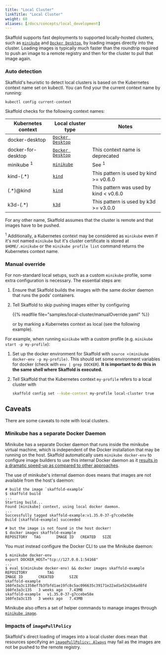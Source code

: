 ```yaml
---
title: "Local Cluster"
linkTitle: "Local Cluster"
weight: 60
aliases: [/docs/concepts/local_development]
---
```


Skaffold supports fast deployments to supported locally-hosted clusters,
such as [`minikube`] and [`Docker Desktop`], by loading images directly
into the cluster.  Loading images is typically much faster than the
roundtrip required to push an image to a remote registry and then
for the cluster to pull that image again.

### Auto detection

Skaffold's heuristic to detect local clusters is based on the Kubernetes context name
set on kubectl. You can find your the current context name by running:

```bash
kubectl config current-context
```

Skaffold checks for the following context names:

| Kubernetes context | Local cluster type | Notes |
| ------------------ | ------------------ | ----- |
| docker-desktop     | [`Docker Desktop`] | |
| docker-for-desktop | [`Docker Desktop`] | This context name is deprecated |
| minikube <sup>1</sup> | [`minikube`]    | See <sup>1</sup> | |
| kind-(.*)          | [`kind`]           | This pattern is used by kind >= v0.6.0 |
| (.*)@kind          | [`kind`]           | This pattern was used by kind < v0.6.0 |
| k3d-(.*)           | [`k3d`]            | This pattern is used by k3d >= v3.0.0 |

For any other name, Skaffold assumes that the cluster is remote and that images
have to be pushed.

<sup>1</sup> Additionally, a Kubernetes context may be considered as `minikube`
even if it's not named `minikube` but it's cluster certificate is stored at
`$HOME/.minikube` or the `minikube profile list` command returns the Kubernetes
context name.

 [`minikube`]: https://github.com/kubernetes/minikube/
 [`Docker Desktop`]: https://www.docker.com/products/docker-desktop
 [`kind`]: https://github.com/kubernetes-sigs/kind
 [`k3d`]: https://github.com/rancher/k3d

### Manual override

For non-standard local setups, such as a custom `minikube` profile,
some extra configuration is necessary. The essential steps are:

1. Ensure that Skaffold builds the images with the same docker daemon that runs the pods' containers.
1. Tell Skaffold to skip pushing images either by configuring

    {{% readfile file="samples/local-cluster/manualOverride.yaml" %}}

   or by marking a Kubernetes context as local (see the following example).

For example, when running `minikube` with a custom profile (e.g. `minikube start -p my-profile`):

1. Set up the docker environment for Skaffold with `source <(minikube docker-env -p my-profile)`.
   This should set some environment variables for docker (check with `env | grep DOCKER`).
   **It is important to do this in the same shell where Skaffold is executed.**

2. Tell Skaffold that the Kubernetes context `my-profile` refers to a local cluster with

    ```bash
    skaffold config set --kube-context my-profile local-cluster true
    ```

## Caveats

There are some caveats to note with local clusters.

### Minikube has a separate Docker Daemon

Minikube has a separate Docker daemon that runs inside the minikube
virtual machine, which is independent of the Docker installation
that may be running on the host.  Skaffold automatically uses
`minikube docker-env` to configure image builders to use this internal
Docker daemon as it [results in a dramatic speed-up as compared to
other approaches](https://minikube.sigs.k8s.io/docs/benchmarks/imagebuild/minikubevsothers/).

The use of minikube's internal daemon does means that images are
not available from the host's daemon:
```shell
# build the image `skaffold-example`
$ skaffold build
...
Starting build...
Found [minikube] context, using local docker daemon.
...
Successfully tagged skaffold-example:v1.35.0-37-g7ccebe58e
Build [skaffold-example] succeeded

# but the image is not found in the host docker!
$ docker images skaffold-example
REPOSITORY   TAG       IMAGE ID   CREATED   SIZE
```

You must instead configure the Docker CLI to use the Minikube daemon:
```shell
$ minikube docker-env
export DOCKER_HOST="tcp://127.0.0.1:54168"
...
$ eval $(minikube docker-env) && docker images skaffold-example
REPOSITORY         TAG                                                                IMAGE ID       CREATED       SIZE
skaffold-example   160fe3a3c1358ef7b3fbfd1ae19fc8c5ac096635c39171e22ad1e5242b6ad8fd   160fe3a3c135   3 weeks ago   7.43MB
skaffold-example   v1.35.0-37-g7ccebe58e                                              160fe3a3c135   3 weeks ago   7.43MB
```

Minikube also offers a set of helper commands to manage images through [`minikube image`](https://minikube.sigs.k8s.io/docs/commands/image/).

### Impacts of `imagePullPolicy`

Skaffold's direct loading of images into a local cluster does mean that resources specifying
an [`imagePullPolicy: Always`](https://kubernetes.io/docs/concepts/containers/images/#image-pull-policy)
may fail as the images are not be pushed to the remote registry.
